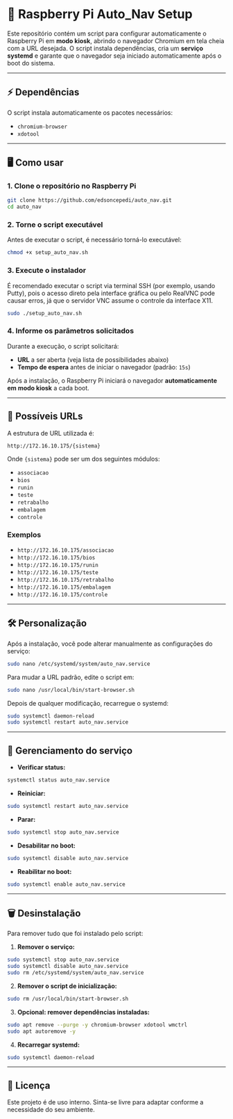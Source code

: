 # 🚀 Raspberry Pi Auto_Nav Setup

Este repositório contém um script para configurar automaticamente o Raspberry Pi em **modo kiosk**, abrindo o navegador Chromium em tela cheia com a URL desejada. O script instala dependências, cria um **serviço systemd** e garante que o navegador seja iniciado automaticamente após o boot do sistema.

---

## ⚡ Dependências

O script instala automaticamente os pacotes necessários:

* `chromium-browser`
* `xdotool`

---

## 🖥️ Como usar

### 1. Clone o repositório no Raspberry Pi

```bash
git clone https://github.com/edsoncepedi/auto_nav.git
cd auto_nav
```

### 2. Torne o script executável

Antes de executar o script, é necessário torná-lo executável:

```bash
chmod +x setup_auto_nav.sh
```

### 3. Execute o instalador

É recomendado executar o script via terminal SSH (por exemplo, usando Putty), pois o acesso direto pela interface gráfica ou pelo RealVNC pode causar erros, já que o servidor VNC assume o controle da interface X11.

```bash
sudo ./setup_auto_nav.sh
```

### 4. Informe os parâmetros solicitados

Durante a execução, o script solicitará:

* **URL** a ser aberta (veja lista de possibilidades abaixo)
* **Tempo de espera** antes de iniciar o navegador (padrão: `15s`)

Após a instalação, o Raspberry Pi iniciará o navegador **automaticamente em modo kiosk** a cada boot.

---

## 🔗 Possíveis URLs

A estrutura de URL utilizada é:

```
http://172.16.10.175/{sistema}
```

Onde `{sistema}` pode ser um dos seguintes módulos:

* `associacao`
* `bios`
* `runin`
* `teste`
* `retrabalho`
* `embalagem`
* `controle`

### Exemplos

* `http://172.16.10.175/associacao`
* `http://172.16.10.175/bios`
* `http://172.16.10.175/runin`
* `http://172.16.10.175/teste`
* `http://172.16.10.175/retrabalho`
* `http://172.16.10.175/embalagem`
* `http://172.16.10.175/controle`

---

## 🛠️ Personalização

Após a instalação, você pode alterar manualmente as configurações do serviço:

```bash
sudo nano /etc/systemd/system/auto_nav.service
```

Para mudar a URL padrão, edite o script em:

```bash
sudo nano /usr/local/bin/start-browser.sh
```

Depois de qualquer modificação, recarregue o systemd:

```bash
sudo systemctl daemon-reload
sudo systemctl restart auto_nav.service
```

---

## 📌 Gerenciamento do serviço

* **Verificar status:**

```bash
systemctl status auto_nav.service
```

* **Reiniciar:**

```bash
sudo systemctl restart auto_nav.service
```

* **Parar:**

```bash
sudo systemctl stop auto_nav.service
```

* **Desabilitar no boot:**

```bash
sudo systemctl disable auto_nav.service
```

* **Reabilitar no boot:**

```bash
sudo systemctl enable auto_nav.service
```

---

## 🗑️ Desinstalação

Para remover tudo que foi instalado pelo script:

1. **Remover o serviço:**

```bash
sudo systemctl stop auto_nav.service
sudo systemctl disable auto_nav.service
sudo rm /etc/systemd/system/auto_nav.service
```

2. **Remover o script de inicialização:**

```bash
sudo rm /usr/local/bin/start-browser.sh
```

3. **Opcional: remover dependências instaladas:**

```bash
sudo apt remove --purge -y chromium-browser xdotool wmctrl
sudo apt autoremove -y
```

4. **Recarregar systemd:**

```bash
sudo systemctl daemon-reload
```

---

## 📜 Licença

Este projeto é de uso interno. Sinta-se livre para adaptar conforme a necessidade do seu ambiente.
